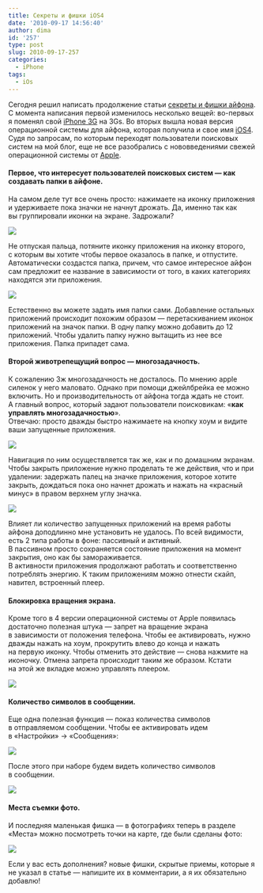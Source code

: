 ```yaml
---
title: Секреты и фишки iOS4
date: '2010-09-17 14:56:40'
author: dima
id: '257'
type: post
slug: 2010-09-17-257
categories:
  - iPhone
tags:
  - iOs
---
```


Сегодня решил написать продолжение статьи [секреты и фишки айфона](/blog/sekrety_i_fishki_iphone/2010-03-20-209).  
С момента написания первой изменилось несколько вещей: во-первых я поменял свой [iPhone 3G](/blog/kak_uskorit_rabotu_ios4_na_iphone_3g/2010-08-13-237) на 3Gs. Во вторых вышла новая версия операционной системы для айфона, которая получила и свое имя [iOS4](/search/iOS/). Судя по запросам, по которым переходят пользователи поисковых систем на мой блог, еще не все разобрались с нововведениями свежей операционной системы от [Apple](/search/Apple/).

#### Первое, что интересует пользователей поисковых систем — как создавать папки в айфоне.

На самом деле тут все очень просто: нажимаете на иконку приложения и удерживаете пока значки не начнут дрожать. Да, именно так как вы группировали иконки на экране. Задрожали?

![](/uploads/_bl/2/34605690.png)

Не отпуская пальца, потяните иконку приложения на иконку второго, с которым вы хотите чтобы первое оказалось в папке, и отпустите. Автоматически создастся папка, причем, что самое интересное айфон сам предложит ее название в зависимости от того, в каких категориях находятся эти приложения.

![](/uploads/_bl/2/82008152.png)

Естественно вы можете задать имя папки сами. Добавление остальных приложений происходит похожим образом — перетаскиванием иконок приложений на значок папки. В одну папку можно добавить до 12 приложений. Чтобы удалить папку нужно вытащить из нее все приложения. Папка припадет сама.

#### Второй животрепещущий вопрос — многозадачность.

К сожалению 3ж многозадачность не досталось. По мнению apple силенок у него маловато. Однако при помощи джейлбрейка ее можно включить. Но и производительность от айфона тогда ждать не стоит.  
А главный вопрос, который задают пользователи поисковикам: «**как управлять многозадачностью**».  
Отвечаю: просто дважды быстро нажимаете на кнопку хоум и видите ваши запущенные приложения.

![](/uploads/_bl/2/28778422.png)

Навигация по ним осуществляется так же, как и по домашним экранам.  
Чтобы закрыть приложение нужно проделать те же действия, что и при удалении: задержать палец на значке приложения, которое хотите закрыть, дождаться пока оно начнет дрожать и нажать на «красный минус» в правом верхнем углу значка.

![](/uploads/_bl/2/56596309.png)

Влияет ли количество запущенных приложений на время работы айфона доподлинно мне установить не удалось. По всей видимости, есть 2 типа работы в фоне: пассивный и активный.  
В пассивном просто сохраняется состояние приложения на момент закрытия, оно как бы замораживается.  
В активности приложения продолжают работать и соответственно потреблять энергию. К таким приложениям можно отнести скайп, навител, встроенный плеер.

#### Блокировка вращения экрана.

Кроме того в 4 версии операционной системы от Apple появилась достаточно полезная штука — запрет на вращение экрана в зависимости от положения телефона. Чтобы ее активировать, нужно дважды нажать на хоум, прокрутить влево до конца и нажать на первую иконку. Чтобы отменить это действие — снова нажмите на иконочку. Отмена запрета происходит таким же образом. Кстати на этой же вкладке можно управлять плеером.

![](/uploads/_bl/2/01315233.png)

#### Количество символов в сообщении.

Еще одна полезная функция — показ количества символов в отправляемом сообщении. Чтобы ее активировать идем в «Настройки» → «Сообщения»:

![](/uploads/_bl/2/93779097.png)

После этого при наборе будем видеть количество символов в сообщении.

![](/uploads/_bl/2/18255467.png)

#### Места съемки фото.

И последняя маленькая фишка — в фотографиях теперь в разделе «Места» можно посмотреть точки на карте, где были сделаны фото:

![](/uploads/_bl/2/12355315.png)

Если у вас есть дополнения? новые фишки, скрытые приемы, которые я не указал в статье — напишите их в комментарии, а я их обязательно добавлю!